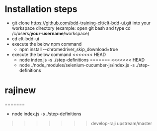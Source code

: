 # Installation steps
- git clone https://github.com/bdd-training-clt/clt-bdd-ui.git into your workspace directory (example: open git bash and type cd /c/users/**your-username**/workspace)
- cd clt-bdd-ui
- execute the below npm command
  - npm install --chromedriver_skip_download=true
- execute the below command 
<<<<<<< HEAD
  - node index.js -s ./step-definitions
=======
<<<<<<< HEAD
  - node ./node_modules/selenium-cucumber-js/index.js -s ./step-definitions
# rajinew
=======
  - node index.js -s ./step-definitions
>>>>>>> develop-raji
>>>>>>> upstream/master

